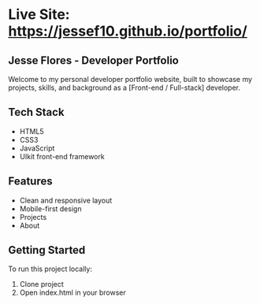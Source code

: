 # Live Site: https://jessef10.github.io/portfolio/

## Jesse Flores - Developer Portfolio

Welcome to my personal developer portfolio website, built to showcase my projects, skills, and background as a [Front-end / Full-stack] developer.

## Tech Stack
- HTML5
- CSS3
- JavaScript
- UIkit front-end framework

## Features
- Clean and responsive layout
- Mobile-first design
- Projects
- About

## Getting Started
To run this project locally:

1. Clone project
2. Open index.html in your browser
